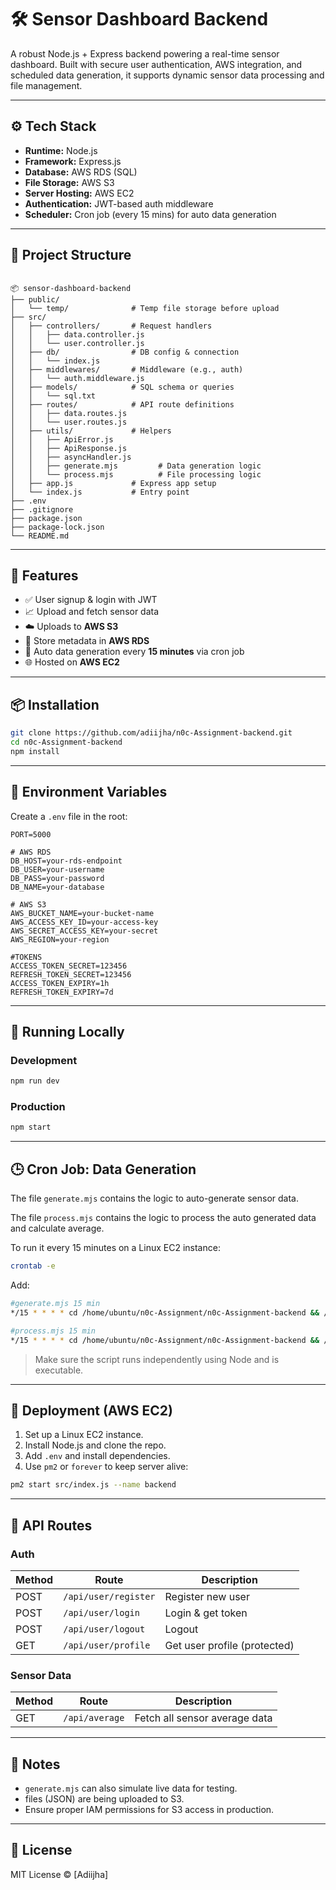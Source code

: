 # 🛠️ Sensor Dashboard Backend

A robust Node.js + Express backend powering a real-time sensor dashboard. Built with secure user authentication, AWS integration, and scheduled data generation, it supports dynamic sensor data processing and file management.

---

## ⚙️ Tech Stack

- **Runtime:** Node.js
- **Framework:** Express.js
- **Database:** AWS RDS (SQL)
- **File Storage:** AWS S3
- **Server Hosting:** AWS EC2
- **Authentication:** JWT-based auth middleware
- **Scheduler:** Cron job (every 15 mins) for auto data generation

---

## 📁 Project Structure

```

📦 sensor-dashboard-backend
├── public/
│   └── temp/              # Temp file storage before upload
├── src/
│   ├── controllers/       # Request handlers
│   │   ├── data.controller.js
│   │   └── user.controller.js
│   ├── db/                # DB config & connection
│   │   └── index.js
│   ├── middlewares/       # Middleware (e.g., auth)
│   │   └── auth.middleware.js
│   ├── models/            # SQL schema or queries
│   │   └── sql.txt
│   ├── routes/            # API route definitions
│   │   ├── data.routes.js
│   │   └── user.routes.js
│   ├── utils/             # Helpers
│   │   ├── ApiError.js
│   │   ├── ApiResponse.js
│   │   ├── asyncHandler.js
│   │   ├── generate.mjs         # Data generation logic
│   │   └── process.mjs          # File processing logic
│   ├── app.js             # Express app setup
│   └── index.js           # Entry point
├── .env
├── .gitignore
├── package.json
├── package-lock.json
└── README.md

````

---

## 🚀 Features

- ✅ User signup & login with JWT
- 📈 Upload and fetch sensor data
- ☁️ Uploads to **AWS S3**
- 🧠 Store metadata in **AWS RDS**
- 🔁 Auto data generation every **15 minutes** via cron job
- 🌐 Hosted on **AWS EC2**

---

## 📦 Installation

```bash
git clone https://github.com/adiijha/n0c-Assignment-backend.git
cd n0c-Assignment-backend
npm install
````

---

## 🔐 Environment Variables

Create a `.env` file in the root:

```env
PORT=5000

# AWS RDS
DB_HOST=your-rds-endpoint
DB_USER=your-username
DB_PASS=your-password
DB_NAME=your-database

# AWS S3
AWS_BUCKET_NAME=your-bucket-name
AWS_ACCESS_KEY_ID=your-access-key
AWS_SECRET_ACCESS_KEY=your-secret
AWS_REGION=your-region

#TOKENS
ACCESS_TOKEN_SECRET=123456
REFRESH_TOKEN_SECRET=123456
ACCESS_TOKEN_EXPIRY=1h
REFRESH_TOKEN_EXPIRY=7d
```

---

## 🧪 Running Locally

### Development

```bash
npm run dev
```

### Production

```bash
npm start
```

---

## 🕒 Cron Job: Data Generation

The file `generate.mjs` contains the logic to auto-generate sensor data.

The file  `process.mjs` contains the logic to process the auto generated data and calculate average.

To run it every 15 minutes on a Linux EC2 instance:

```bash
crontab -e
```

Add:

```bash
#generate.mjs 15 min
*/15 * * * * cd /home/ubuntu/n0c-Assignment/n0c-Assignment-backend && /usr/bin/>

#process.mjs 15 min
*/15 * * * * cd /home/ubuntu/n0c-Assignment/n0c-Assignment-backend && /usr/bin/>

```

> Make sure the script runs independently using Node and is executable.

---

## 📡 Deployment (AWS EC2)

1. Set up a Linux EC2 instance.
2. Install Node.js and clone the repo.
3. Add `.env` and install dependencies.
4. Use `pm2` or `forever` to keep server alive:

```bash
pm2 start src/index.js --name backend
```

---

## 🔐 API Routes

### Auth

| Method | Route                | Description                  |
| ------ | -------------------- | ---------------------------- |
| POST   | `/api/user/register`  | Register new user            |
| POST   | `/api/user/login`   | Login & get token            |
| POST   | `/api/user/logout`   | Logout           |
| GET    | `/api/user/profile` | Get user profile (protected) |

### Sensor Data

| Method | Route              | Description                     |
| ------ | ------------------ | ------------------------------- |         
| GET    | `/api/average`        | Fetch all sensor average data           |


---

## 📝 Notes

* `generate.mjs` can also simulate live data for testing.
*  files (JSON) are being uploaded to S3.
* Ensure proper IAM permissions for S3 access in production.

---

## 📄 License

MIT License © \[Adiijha]

```
